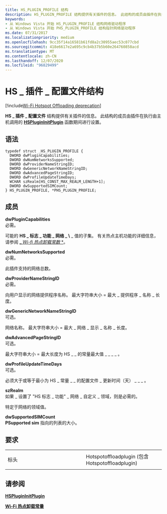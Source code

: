 ```yaml
---
title: HS_PLUGIN_PROFILE 结构
description: HS_PLUGIN_PROFILE 结构提供有关插件的信息。 此结构的成员由插件在执行由主机调用的 HSPluginInitPlugin 函数期间进行设置。
keywords:
- 从 Windows Vista 开始 HS_PLUGIN_PROFILE 结构网络驱动程序
- 从 Windows Vista 开始 PHS_PLUGIN_PROFILE 结构指针网络驱动程序
ms.date: 07/31/2017
ms.localizationpriority: medium
ms.openlocfilehash: 9cc35f14a16581b61fd8a2c30955aec53c077cbd
ms.sourcegitcommit: 418e6617e2a695c9cb4b37b5b60e264760858acd
ms.translationtype: MT
ms.contentlocale: zh-CN
ms.lasthandoff: 12/07/2020
ms.locfileid: "96829499"
---
```

# <a name="hs_plugin_profile-structure"></a>HS \_ 插件 \_ 配置文件结构

[!include[Wi-Fi Hotspot Offloading deprecation](../includes/wi-fi-hotspot-offloading-deprecation.md)]


**HS \_ 插件 \_ 配置文件** 结构提供有关插件的信息。 此结构的成员由插件在执行由主机调用的 [**HSPluginInitPlugin**](hsplugininitplugin.md) 函数期间进行设置。

<a name="syntax"></a>语法
------

```ManagedCPlusPlus
typedef struct _HS_PLUGIN_PROFILE {
  DWORD dwPluginCapabilities;
  DWORD dwNumNetworksSupported;
  DWORD dwProviderNameStringID;
  DWORD dwGenericNetworkNameStringID;
  DWORD dwAdvancedPageStringID;
  DWORD dwProfileUpdateTimeDays;
  WCHAR szRealm[HS_CONST_MAX_REALM_LENGTH+1];
  DWORD dwSupportedSIMCount;
} HS_PLUGIN_PROFILE, *PHS_PLUGIN_PROFILE;
```

<a name="members"></a>成员
-------

**dwPluginCapabilities**  
必需。

可能的 **HS \_ 标志 \_ 功能 \_ 网络 \_ \\** _ 值的子集。 有关热点主机功能的详细信息，请参阅 [_ *Wi-fi 热点卸载常数* *](wi-fi-hotspot-offloading-constants.md)。

**dwNumNetworksSupported**  
必需。

此插件支持的网络总数。

**dwProviderNameStringID**  
必需。

向用户显示的网络提供程序名称。 最大字符串大小 = 最大 \_ 提供程序 \_ 名称 \_ 长度。

**dwGenericNetworkNameStringID**  
可选。

网络名称。 最大字符串大小 = 最大 \_ 网络 \_ 显示 \_ 名称 \_ 长度。

**dwAdvancedPageStringID**  
可选。

最大字符串大小 = 最大长度为 HS \_ \_ 的常量最大值 \_ \_ \_ \_ 。

**dwProfileUpdateTimeDays**  
可选。

必须大于或等于最小为 HS \_ 常量 \_ \_ 的配置文件 \_ 更新时间（天） \_ \_ \_ 。

**szRealm**  
如果 \_ 设置了 "HS 标志 \_ 功能" \_ 网络 \_ 自定义 \_ 领域，则是必需的。

特定于网络的领域值。

**dwSupportedSIMCount**  
**PSupported sim** 指向的列表的大小。

<a name="requirements"></a>要求
------------

<table>
<colgroup>
<col width="50%" />
<col width="50%" />
</colgroup>
<tbody>
<tr class="odd">
<td><p>标头</p></td>
<td>Hotspotoffloadplugin (包含 Hotspotoffloadplugin) </td>
</tr>
</tbody>
</table>

## <a name="see-also"></a>请参阅


[**HSPluginInitPlugin**](hsplugininitplugin.md)

[**Wi-Fi 热点卸载常量**](wi-fi-hotspot-offloading-constants.md)

 

 





